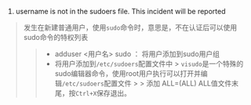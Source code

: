 1. username is not in the sudoers file.  This incident will be reported
> 发生在新建普通用户，使用```sudo```命令时，意思是，不在认证后可以使用sudo命令的特权列表
>> - adduser <用户名> sudo ： 将用户添加到sudo用户组
>> - 将用户添加到```/etc/sudoers```配置文件中
	> ```visudo```是一个特殊的sudo编辑器命令，使用root用户执行可以打开并编辑```/etc/sudoers```配置文件
	> 
	> 添加<username> ALL=(ALL) ALL值文件末尾，按```Ctrl+X```保存退出。